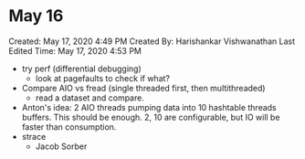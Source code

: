 # May 16

Created: May 17, 2020 4:49 PM
Created By: Harishankar Vishwanathan
Last Edited Time: May 17, 2020 4:53 PM

- try perf (differential debugging)
    - look at pagefaults to check if what?
- Compare AIO vs fread (single threaded first, then multithreaded)
    - read a dataset and compare.
- Anton's idea: 2 AIO threads pumping data into 10 hashtable threads buffers. This should be enough. 2, 10 are configurable, but IO will be faster than consumption.
- strace
    - Jacob Sorber